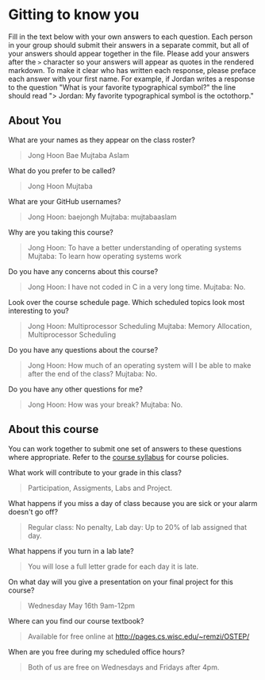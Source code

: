 # Gitting to know you
Fill in the text below with your own answers to each question. Each person in your group should submit their answers in a separate commit, but all of your answers should appear together in the file. Please add your answers after the `>` character so your answers will appear as quotes in the rendered markdown. To make it clear who has written each response, please preface each answer with your first name. For example, if Jordan writes a response to the question "What is your favorite typographical symbol?" the line should read "> Jordan: My favorite typographical symbol is the octothorp." 

## About You
What are your names as they appear on the class roster?
> Jong Hoon Bae 
> Mujtaba Aslam

What do you prefer to be called?
> Jong Hoon 
> Mujtaba

What are your GitHub usernames?
> Jong Hoon: baejongh 
> Mujtaba: mujtabaaslam

Why are you taking this course?
> Jong Hoon: To have a better understanding of operating systems 
> Mujtaba: To learn how operating systems work

Do you have any concerns about this course?
> Jong Hoon: I have not coded in C in a very long time. 
> Mujtaba: No.

Look over the course schedule page. Which scheduled topics look most interesting to you?
> Jong Hoon: Multiprocessor Scheduling 
> Mujtaba: Memory Allocation, Multiprocessor Scheduling

Do you have any questions about the course?
> Jong Hoon: How much of an operating system will I be able to make after the end of the class? 
> Mujtaba: No.

Do you have any other questions for me?
> Jong Hoon: How was your break? 
> Mujtaba: No.

## About this course
You can work together to submit one set of answers to these questions where appropriate. Refer to the [course syllabus](http://www.cs.grinnell.edu/~curtsinger/teaching/2018S/CSC213/syllabus/) for course policies.

What work will contribute to your grade in this class?
> Participation, Assigments, Labs and Project.

What happens if you miss a day of class because you are sick or your alarm doesn't go off?
> Regular class: No penalty, Lab day: Up to 20% of lab assigned that day.

What happens if you turn in a lab late?
> You will lose a full letter grade for each day it is late.

On what day will you give a presentation on your final project for this course?
> Wednesday May 16th 9am-12pm

Where can you find our course textbook?
> Available for free online at http://pages.cs.wisc.edu/~remzi/OSTEP/

When are you free during my scheduled office hours?
> Both of us are free on Wednesdays and Fridays after 4pm.
